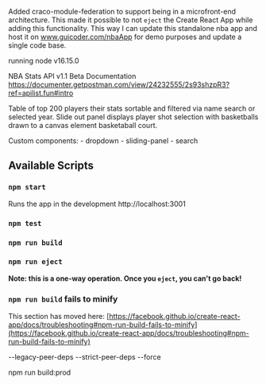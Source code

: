 

Added craco-module-federation to support being in a microfront-end architecture. 
This made it possible to not `eject` the Create React App while adding this functionality. 
This way I can update this standalone nba app and host it on www.guicoder.com/nbaApp for demo purposes and update a single code base.

running node v16.15.0 

NBA Stats API v1.1 Beta Documentation
https://documenter.getpostman.com/view/24232555/2s93shzpR3?ref=apilist.fun#intro

Table of top 200 players their stats sortable and filtered via name search or selected year.
Slide out panel displays player shot selection with basketballs drawn to a canvas element basketaball court.

Custom components:
    - dropdown
    - sliding-panel
    - search

## Available Scripts

### `npm start`

Runs the app in the development http://localhost:3001

### `npm test`

### `npm run build`

### `npm run eject`

**Note: this is a one-way operation. Once you `eject`, you can't go back!**

### `npm run build` fails to minify

This section has moved here: [https://facebook.github.io/create-react-app/docs/troubleshooting#npm-run-build-fails-to-minify](https://facebook.github.io/create-react-app/docs/troubleshooting#npm-run-build-fails-to-minify)

--legacy-peer-deps
--strict-peer-deps
--force

npm run build:prod